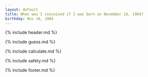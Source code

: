```yaml
---
layout: default
title: When was I conceived if I was born on November 18, 1904?
birthday: Nov 18, 1904
---
```


{% include header.md %}

{% include guess.md %}

{% include calculate.md %}

{% include safety.md %}

{% include footer.md %}



